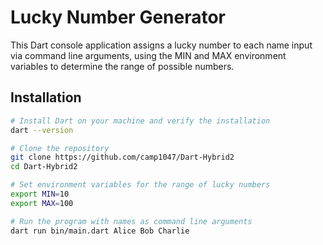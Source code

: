 # Lucky Number Generator

This Dart console application assigns a lucky number to each name input via command line arguments, using the MIN and MAX environment variables to determine the range of possible numbers.

## Installation

```bash
# Install Dart on your machine and verify the installation
dart --version

# Clone the repository
git clone https://github.com/camp1047/Dart-Hybrid2
cd Dart-Hybrid2

# Set environment variables for the range of lucky numbers
export MIN=10
export MAX=100

# Run the program with names as command line arguments
dart run bin/main.dart Alice Bob Charlie

